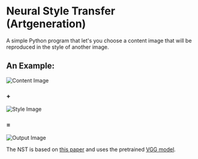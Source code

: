 # Neural Style Transfer (Artgeneration)
A simple Python program that let's you choose a content image that will be reproduced in the style of another image.

## An Example:
![Content Image](https://github.com/NathanGr01/Neural_Style_Transfer-Artgeneration/tree/main/images/content_image.jpg)
### +
![Style Image](https://github.com/NathanGr01/Neural_Style_Transfer-Artgeneration/tree/main/images/style_image.jpg?raw=true)
### =
![Output Image](https://github.com/NathanGr01/Neural_Style_Transfer-Artgeneration/tree/main/output/NST_example_image.jpg?raw=true)

The NST is based on [this paper](https://arxiv.org/abs/1508.06576) and uses the pretrained [VGG model](https://arxiv.org/abs/1409.1556).
